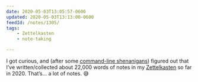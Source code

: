```yaml
---
date: 2020-05-03T13:05:57-0600
updated: 2020-05-03T13:13:00-0600
feedId: /notes/1305/
tags:
    - Zettelkasten
    - note-taking

---
```


I got curious, and (after some [command-line shenanigans]) figured out that I’ve written/collected about 22,000 words of notes in my [Zettelkasten] so far in 2020. That’s… a lot of notes. 😅

[command-line shenanigans]: https://v5.chriskrycho.com/journal/find-grep-xargs-newlines-null/
[Zettelkasten]: https://v5.chriskrycho.com/topics/zettelkasten/